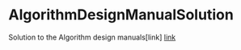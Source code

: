 # AlgorithmDesignManualSolution
Solution to the Algorithm design manuals[link]
[link](https://www.amazon.in/Algorithm-Design-Manual-Steven-Skiena/dp/8184898657?tag=googinhydr18418-21)
